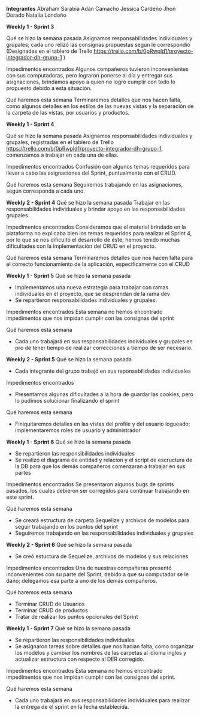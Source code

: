 **Integrantes**
Abraham Sarabia
Adan Camacho
Jessica Cardeño
Jhon Dorado
Natalia Londoño

**Weekly 1 - Sprint 3**

Qué se hizo la semana pasada
Asignamos responsabilidades individuales y grupales; cada uno relizó las consignas propuestas según le correspondió (Designadas en el tablero de Trello https://trello.com/b/0pRwpld1/proyecto-integrador-dh-grupo-1 )

Impedimentos encontrados
Algunos compañeros tuvieron inconvenientes con sus computadoras, pero lograron ponerse al día y entregar sus asignaciones, brindamos apoyo a quien no logró cumplir con todo lo propuesto debido a esta situación.

Qué haremos esta semana
Terminaremos detalles que nos hacen falta, como algunos detalles en los estilos de las nuevas vistas y la separación de la carpeta de las vistas, por usuarios y productos.

**Weekly 1 - Sprint 4**

Qué se hizo la semana pasada
Asignamos responsabilidades individuales y grupales, registradas en el tablero de Trello https://trello.com/b/0pRwpld1/proyecto-integrador-dh-grupo-1, comenzamos a trabajar en cada una de ellas.

Impedimentos encontrados
Confusión con algunos temas requeridos para llevar a cabo las asignaciones del Sprint, puntualmente con el CRUD.

Qué haremos esta semana
Seguiremos trabajando en las asignaciones, según corresponda a cada uno.

**Weekly 2 - Sprint 4**
Qué se hizo la semana pasada
Trabajar en las responsabilidades individuales y brindar apoyo en las responsabilidades grupales.

Impedimentos encontrados
Consideramos que el material brindado en la plataforma no explicaba bien los temas requeridos para realizar el Sprint 4, por lo que se nos dificultó el desarrollo de éste; hemos tenido muchas dificultades con la implementación del CRUD en el proyecto.

Qué haremos esta semana
Terminaremos detalles que nos hacen falta para el correcto funcionamiento de la aplicación, especificamente con el CRUD

**Weekly 1 - Sprint 5**
Qué se hizo la semana pasada
- Implementamos una nueva estrategia para trabajar con ramas individuales en el proyecto, que se desprendan de la rama dev
- Se repartieron responsabilidades individuales y grupales.

Impedimentos encontrados
Esta semana no hemos encontrado impedimentos que nos impidan cumplir con las consignas del sprint

Qué haremos esta semana
- Cada uno trabajará en sus responsabilidades individuales y grupales en pro de tener tiempo de realizar correcciones a tiempo de ser necesario.

**Weekly 2 - Sprint 5**
Qué se hizo la semana pasada
- Cada integrante del grupo trabajó en sus reponsabilidades individuales

Impedimentos encontrados
- Presentamos algunas dificultades a la hora de guardar las cookies, pero lo pudimos solucionar finalizando el sprint
 
Qué haremos esta semana
- Finiquitaremos detalles en las vistas del profile y del usuario logueado; implementaremos roles de usuario y administrador

**Weekly 1 - Sprint 6**
Qué se hizo la semana pasada
- Se repartieron las responsibilidades individuales
- Se realizó el diagrama de entidad y relacion y el script de escructura de la DB para que los demás compañeros comenzaran a trabajar en sus partes

Impedimentos encontrados
Se presentaron algunos bugs de sprints pasados, los cuales debieron ser corregidos para continuar trabajando en este sprint.

Qué haremos esta semana
- Se creará estructura de carpeta Sequelize y archivos de modelos para seguir trabajando en los puntos del sprint
- Seguiremos trabajando en las responsabilidades individuales y grupales

**Weekly 2 - Sprint 6**
Qué se hizo la semana pasada
- Se creó estuctura de Sequelize, archivos de modelos y sus relaciones

Impedimentos encontrados
Una de nuestras compañeras presentó inconvenientes con su parte del Sprint, debido a que su computador se le dañó; delegamos esa parte a uno de los demás compañeros.

Qué haremos esta semana
- Terminar CRUD de Usuarios
- Terminar CRUD de productos
- Tratar de realizar los puntos opcionales del Sprint

**Weekly 1 - Sprint 7**
Qué se hizo la semana pasada
- Se repartieron las responsibilidades individuales
- Se asignaron tareas sobre detalles que nos hacian falta, como organizar los modelos y cambiar los nombres de las carpetas al idioma ingles y actualizar estructura con respecto al DER corregido.

Impedimentos encontrados
Esta semana no hemos encontrado impedimentos que nos impidan cumplir con las consignas del sprint.

Qué haremos esta semana
- Cada uno trabajará en sus responsabilidades individuales para realizar la entrega de el sprint en la fecha establecida.



